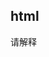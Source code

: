 ## html


请解释 <script>、<script async> 和 <script defer> 的区别


## CSS
1. 什么情况下，用translate()而不用绝对定位？什么时候，情况相反。
> translate()是transform的一个值。改变transform或opacity不会触发浏览器重新布局（reflow）或重绘（repaint），只会触发复合（compositions）。而改变绝对定位会触发重新布局，进而触发重绘和复合。transform使浏览器为元素创建一个 GPU 图层，但改变绝对定位会使用到 CPU。 因此translate()更高效，可以缩短平滑动画的绘制时间。
>
>当使用translate()时，元素仍然占据其原始空间（有点像position：relative），这与改变绝对定位不同。


## JS
1. 输出结果
```js
var a = 1;
function b() {
    a = 10;
    return;

    function a() {}
}
b();
alert(a);
```
1. 判断一个对象是否为空（{}） 的方法有哪些?
for...in, Object.keys, Object.values, Object.entries, Object.getOwnPropertyNames, 
JSON.stringify-> toJSON-> toString, valueof


2. ['1', '2', '3'].map(parseInt)返回结果 
[1, NaN, NaN ]

2. `(!+[[]][0] + [] + ![]).length` 输出结果？

3. Array.prototype.indexOf 与 Array.includes有什么区别？
```js
const arr = [NaN, +0, -0,,];
arr.indexOf(NaN); // -1
arr.indexOf(undefined); // -1
arr.indexOf(0); // 1
arr.indexOf(-0); // 1

arr.includes(NaN); // true
arr.includes(undefined); // true
```

将数组const arr = [ [1, 2, 2], [3, 4, 5, 5], [6, 7, 8, 9, [11, 12, [12, 13, [14] ] ] ], 10] 扁平化/去重/排序，性能如何？
```js
const arr = [[1, 2, 2], [3, 4, 5, 5], [6, 7, 8, 9, [11, 12, [12, 13, [14]]]], 10];
function one(s) {
    return Array.from(new Set(s.flat(Infinity))).sort((a, b) => a - b)
}

function two(s) {
    return Array.from(new Set(s.toString().split(","))).sort((a, b) => a - b).map(Number)
}

function three(s) {
    function unique(a) {
        return a.filter((item, index) => {
            return a.indexOf(item) === index
        })
    }
    return unique(s.toString().split(",")).sort((a, b) => a - b).map(Number)
};
```
async/await 与 promise有什么不同？ 自己实现async/await 或 promise的polyfill


## web
同一个域名下，最多可以同时建立几个链接？HTTP/2有对应的解决方案否？如果不用HTTP/2，如何解决？
https://github.com/Advanced-Frontend/Daily-Interview-Question/issues/14

